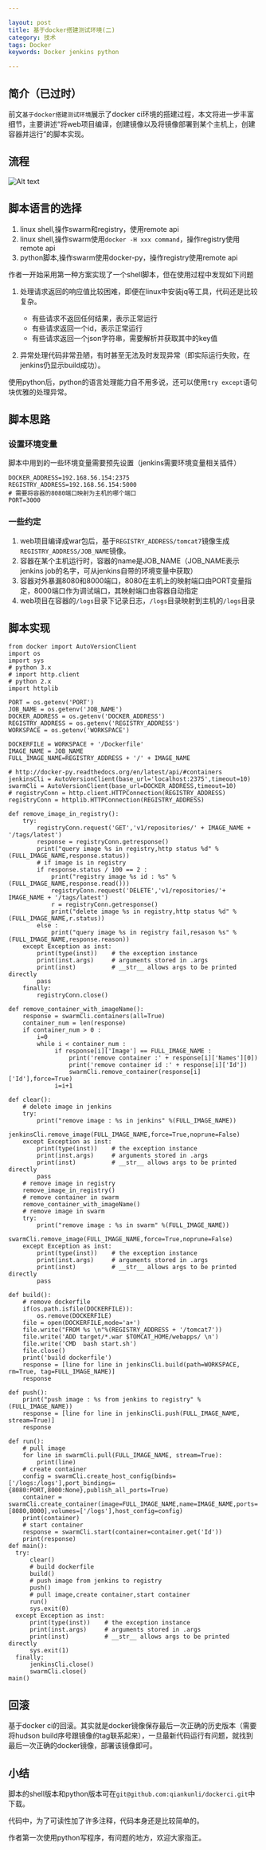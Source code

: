 ```yaml
---

layout: post
title: 基于docker搭建测试环境(二)
category: 技术
tags: Docker
keywords: Docker jenkins python

---
```


## 简介（已过时）

前文`基于docker搭建测试环境`展示了docker ci环境的搭建过程，本文将进一步丰富细节，主要讲述“将web项目编译，创建镜像以及将镜像部署到某个主机上，创建容器并运行”的脚本实现。

## 流程

![Alt text](/public/upload/docker/docker_ci.png)

## 脚本语言的选择

1. linux shell,操作swarm和registry，使用remote api
2. linux shell,操作swarm使用`docker -H xxx command`，操作registry使用remote api
3. python脚本,操作swarm使用docker-py，操作registry使用remote api

作者一开始采用第一种方案实现了一个shell脚本，但在使用过程中发现如下问题

1. 处理请求返回的响应值比较困难，即便在linux中安装jq等工具，代码还是比较复杂。

    - 有些请求不返回任何结果，表示正常运行
    - 有些请求返回一个id，表示正常运行
    - 有些请求返回一个json字符串，需要解析并获取其中的key值
2. 异常处理代码非常丑陋，有时甚至无法及时发现异常（即实际运行失败，在jenkins仍显示build成功）。

使用python后，python的语言处理能力自不用多说，还可以使用`try except`语句块优雅的处理异常。

## 脚本思路

### 设置环境变量

脚本中用到的一些环境变量需要预先设置（jenkins需要环境变量相关插件）

    DOCKER_ADDRESS=192.168.56.154:2375
    REGISTRY_ADDRESS=192.168.56.154:5000
    # 需要将容器的8080端口映射为主机的哪个端口
    PORT=3000
    
### 一些约定

1. web项目编译成war包后，基于`REGISTRY_ADDRESS/tomcat7`镜像生成`REGISTRY_ADDRESS/JOB_NAME`镜像。
2. 容器在某个主机运行时，容器的name是JOB_NAME（JOB_NAME表示jenkins job的名字，可从jenkins自带的环境变量中获取）
3. 容器对外暴漏8080和8000端口，8080在主机上的映射端口由PORT变量指定，8000端口作为调试端口，其映射端口由容器自动指定
4. web项目在容器的`/logs`目录下记录日志，`/logs`目录映射到主机的`/logs`目录

## 脚本实现

    from docker import AutoVersionClient
    import os
    import sys
    # python 3.x
    # import http.client
    # python 2.x
    import httplib
       
    PORT = os.getenv('PORT')
    JOB_NAME = os.getenv('JOB_NAME')
    DOCKER_ADDRESS = os.getenv('DOCKER_ADDRESS')
    REGISTRY_ADDRESS = os.getenv('REGISTRY_ADDRESS')
    WORKSPACE = os.getenv('WORKSPACE')
    
    DOCKERFILE = WORKSPACE + '/Dockerfile'
    IMAGE_NAME = JOB_NAME
    FULL_IMAGE_NAME=REGISTRY_ADDRESS + '/' + IMAGE_NAME
    
    # http://docker-py.readthedocs.org/en/latest/api/#containers
    jenkinsCli = AutoVersionClient(base_url='localhost:2375',timeout=10)
    swarmCli = AutoVersionClient(base_url=DOCKER_ADDRESS,timeout=10)
    # registryConn = http.client.HTTPConnection(REGISTRY_ADDRESS)
    registryConn = httplib.HTTPConnection(REGISTRY_ADDRESS)
    
    def remove_image_in_registry():
        try:
            registryConn.request('GET','v1/repositories/' + IMAGE_NAME + '/tags/latest')
            response = registryConn.getresponse()
            print("query image %s in registry,http status %d" %(FULL_IMAGE_NAME,response.status))
            # if image is in registry
            if response.status / 100 == 2 :
                print("registry image %s id : %s" %(FULL_IMAGE_NAME,response.read()))
                registryConn.request('DELETE','v1/repositories/'+ IMAGE_NAME + '/tags/latest')
                r = registryConn.getresponse()
                print("delete image %s in registry,http status %d" %(FULL_IMAGE_NAME,r.status))
            else :
                print("query image %s in registry fail,resason %s" %(FULL_IMAGE_NAME,response.reason))
        except Exception as inst:
            print(type(inst))    # the exception instance
            print(inst.args)     # arguments stored in .args
            print(inst)          # __str__ allows args to be printed directly
            pass
        finally:
          	registryConn.close()
    
    def remove_container_with_imageName():
        response = swarmCli.containers(all=True)
        container_num = len(response)
        if container_num > 0 :
            i=0
            while i < container_num :  
                 if response[i]['Image'] == FULL_IMAGE_NAME :
                     print('remove container :' + response[i]['Names'][0])
                     print('remove container id :' + response[i]['Id'])
                     swarmCli.remove_container(response[i]['Id'],force=True)
                 i=i+1
    
    def clear():
        # delete image in jenkins
        try:
            print("remove image : %s in jenkins" %(FULL_IMAGE_NAME))
            jenkinsCli.remove_image(FULL_IMAGE_NAME,force=True,noprune=False)
        except Exception as inst:
            print(type(inst))    # the exception instance
            print(inst.args)     # arguments stored in .args
            print(inst)          # __str__ allows args to be printed directly
            pass
        # remove image in registry
        remove_image_in_registry()
        # remove container in swarm
        remove_container_with_imageName()
        # remove image in swarm
        try:
            print("remove image : %s in swarm" %(FULL_IMAGE_NAME))
            swarmCli.remove_image(FULL_IMAGE_NAME,force=True,noprune=False)
        except Exception as inst:
            print(type(inst))    # the exception instance
            print(inst.args)     # arguments stored in .args
            print(inst)          # __str__ allows args to be printed directly
            pass
          
    def build():
        # remove dockerfile
        if(os.path.isfile(DOCKERFILE)):
            os.remove(DOCKERFILE)
        file = open(DOCKERFILE,mode='a+')
        file.write("FROM %s \n"%(REGISTRY_ADDRESS + '/tomcat7'))
        file.write('ADD target/*.war $TOMCAT_HOME/webapps/ \n')
        file.write('CMD  bash start.sh')
        file.close()
        print('build dockerfile')
        response = [line for line in jenkinsCli.build(path=WORKSPACE, rm=True, tag=FULL_IMAGE_NAME)]
        response
    
    def push():
        print("push image : %s from jenkins to registry" %(FULL_IMAGE_NAME))
        response = [line for line in jenkinsCli.push(FULL_IMAGE_NAME, stream=True)]
        response
    
    def run():
        # pull image
        for line in swarmCli.pull(FULL_IMAGE_NAME, stream=True):
            print(line)
        # create container
        config = swarmCli.create_host_config(binds=['/logs:/logs'],port_bindings={8080:PORT,8000:None},publish_all_ports=True)
        container = swarmCli.create_container(image=FULL_IMAGE_NAME,name=IMAGE_NAME,ports=[8080,8000],volumes=['/logs'],host_config=config)
        print(container)
        # start container
        response = swarmCli.start(container=container.get('Id'))
        print(response)
    def main():
      try:
          clear()
          # build dockerfile
          build()
          # push image from jenkins to registry
          push()
          # pull image,create container,start container
          run()
          sys.exit(0)
      except Exception as inst:
          print(type(inst))    # the exception instance
          print(inst.args)     # arguments stored in .args
          print(inst)          # __str__ allows args to be printed directly
          sys.exit(1)
      finally:
          jenkinsCli.close()
          swarmCli.close()
    main()
    

## 回滚

基于docker ci的回滚。其实就是docker镜像保存最后一次正确的历史版本（需要将hudson build序号跟镜像的tag联系起来），一旦最新代码运行有问题，就找到最后一次正确的docker镜像，部署该镜像即可。

## 小结

脚本的shell版本和python版本可在`git@github.com:qiankunli/dockerci.git`中下载。

代码中，为了可读性加了许多注释，代码本身还是比较简单的。

作者第一次使用python写程序，有问题的地方，欢迎大家指正。